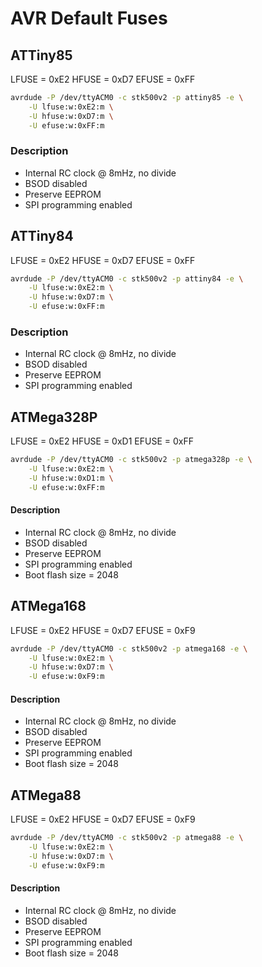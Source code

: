 AVR Default Fuses
=================


## ATTiny85
LFUSE = 0xE2
HFUSE = 0xD7
EFUSE = 0xFF

```bash
avrdude -P /dev/ttyACM0 -c stk500v2 -p attiny85 -e \
    -U lfuse:w:0xE2:m \
    -U hfuse:w:0xD7:m \
    -U efuse:w:0xFF:m
```

### Description
- Internal RC clock @ 8mHz, no divide
- BSOD disabled
- Preserve EEPROM
- SPI programming enabled

## ATTiny84
LFUSE = 0xE2
HFUSE = 0xD7
EFUSE = 0xFF

```bash
avrdude -P /dev/ttyACM0 -c stk500v2 -p attiny84 -e \
    -U lfuse:w:0xE2:m \
    -U hfuse:w:0xD7:m \
    -U efuse:w:0xFF:m
```

### Description
- Internal RC clock @ 8mHz, no divide
- BSOD disabled
- Preserve EEPROM
- SPI programming enabled

## ATMega328P
LFUSE = 0xE2
HFUSE = 0xD1
EFUSE = 0xFF

```bash
avrdude -P /dev/ttyACM0 -c stk500v2 -p atmega328p -e \
    -U lfuse:w:0xE2:m \
    -U hfuse:w:0xD1:m \
    -U efuse:w:0xFF:m
```

#### Description
- Internal RC clock @ 8mHz, no divide
- BSOD disabled
- Preserve EEPROM
- SPI programming enabled
- Boot flash size = 2048


## ATMega168
LFUSE = 0xE2
HFUSE = 0xD7
EFUSE = 0xF9

```bash
avrdude -P /dev/ttyACM0 -c stk500v2 -p atmega168 -e \
    -U lfuse:w:0xE2:m \
    -U hfuse:w:0xD7:m \
    -U efuse:w:0xF9:m
```

#### Description
- Internal RC clock @ 8mHz, no divide
- BSOD disabled
- Preserve EEPROM
- SPI programming enabled
- Boot flash size = 2048

## ATMega88
LFUSE = 0xE2
HFUSE = 0xD7
EFUSE = 0xF9

```bash
avrdude -P /dev/ttyACM0 -c stk500v2 -p atmega88 -e \
    -U lfuse:w:0xE2:m \
    -U hfuse:w:0xD7:m \
    -U efuse:w:0xF9:m
```

#### Description
- Internal RC clock @ 8mHz, no divide
- BSOD disabled
- Preserve EEPROM
- SPI programming enabled
- Boot flash size = 2048

